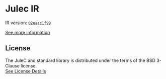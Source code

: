 # Julec IR

IR version: [`02eaac1f99`](https://github.com/julelang/jule/tree/02eaac1f99f60a2a6caae66e4dab0ffb5d4d11d1)

[See more information](https://manual.jule.dev/getting-started/install-from-source/compile-from-ir.html)

## License

The JuleC and standard library is distributed under the terms of the BSD 3-Clause license. \
[See License Details](./LICENSE)
